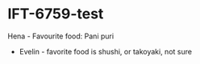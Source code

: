 # IFT-6759-test

Hena - Favourite food: Pani puri
* Evelin - favorite food is shushi, or takoyaki, not sure